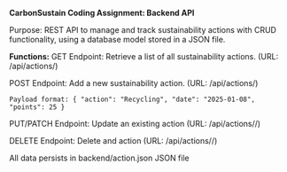 **CarbonSustain Coding Assignment: Backend API**

Purpose: REST API to manage and track sustainability actions with CRUD functionality, using a database model stored in a JSON file.

**Functions:**
GET Endpoint: Retrieve a list of all sustainability actions.
    (URL: /api/actions/)
    
POST Endpoint: Add a new sustainability action. 
    (URL: /api/actions/)

    Payload format: { "action": "Recycling", "date": "2025-01-08", "points": 25 }
    
PUT/PATCH Endpoint: Update an existing action 
    (URL: /api/actions/<id>/)
    
DELETE Endpoint: Delete and action 
    (URL: /api/actions/<id>/)
    
All data persists in backend/action.json JSON file
